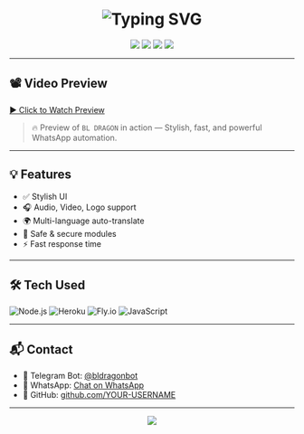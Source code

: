 <h1 align="center">
  <img src="https://readme-typing-svg.demolab.com?font=Fira+Code&duration=3000&pause=1000&color=FF6B6B&center=true&vCenter=true&width=435&lines=🔥+BL+DRAGON+BOT+🔥;Welcome+to+my+Repo!+💥;Telegram+Bot+Powered+by+Node.js;Open+Source+Forever+❤️" alt="Typing SVG" />
</h1>

<p align="center">
  <img src="https://img.shields.io/badge/Author-BL%20DRAGON-red?style=for-the-badge&logo=github">
  <img src="https://img.shields.io/badge/Telegram-%40bldragonbot-blue?style=for-the-badge&logo=telegram">
  <img src="https://img.shields.io/badge/WhatsApp-Chat-green?style=for-the-badge&logo=whatsapp">
  <img src="https://img.shields.io/badge/Status-Active-green?style=for-the-badge&logo=github">
</p>

---

## 📽️ Video Preview

[▶️ Click to Watch Preview](https://files.catbox.moe/c62lwh.mp4)

> 🔥 Preview of `BL DRAGON` in action — Stylish, fast, and powerful WhatsApp automation.

---

## 💡 Features

- ✅ Stylish UI
- 🎧 Audio, Video, Logo support
- 🌍 Multi-language auto-translate
- 🔐 Safe & secure modules
- ⚡ Fast response time

---

## 🛠 Tech Used

![Node.js](https://img.shields.io/badge/Node.js-339933?style=for-the-badge&logo=nodedotjs&logoColor=white)
![Heroku](https://img.shields.io/badge/Heroku-430098?style=for-the-badge&logo=heroku&logoColor=white)
![Fly.io](https://img.shields.io/badge/Fly.io-000000?style=for-the-badge&logo=flydotio)
![JavaScript](https://img.shields.io/badge/JavaScript-F7DF1E?style=for-the-badge&logo=javascript&logoColor=black)

---

## 📬 Contact

- 🤖 Telegram Bot: [@bldragonbot](https://t.me/bldragonbot)
- 💬 WhatsApp: [Chat on WhatsApp](https://wa.me/916235508514)
- 🔗 GitHub: [github.com/YOUR-USERNAME](https://github.com/dragonkl10)

---

<p align="center">
  <img src="https://capsule-render.vercel.app/api?type=waving&color=gradient&height=140&section=footer"/>
</p>
